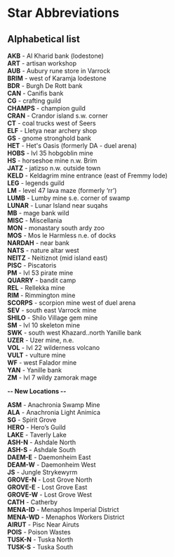 # Star Abbreviations

## Alphabetical list

**AKB** - Al Kharid bank (lodestone)  
**ART** - artisan workshop  
**AUB** - Aubury rune store in Varrock  
**BRIM** - west of Karamja lodestone  
**BDR** - Burgh De Rott bank  
**CAN** - Canifis bank  
**CG** - crafting guild  
**CHAMPS** - champion guild  
**CRAN** - Crandor island s.w. corner  
**CT** - coal trucks west of Seers  
**ELF** - Lletya near archery shop  
**GS** - gnome stronghold bank  
**HET** - Het's Oasis (formerly DA - duel arena)  
**HOBS** - lvl 35 hobgoblin mine  
**HS** - horseshoe mine n.w. Brim  
**JATZ** - jatizso n.w. outside town  
**KELD** - Keldagrim mine entrance (east of Fremmy lode)  
**LEG** - legends guild  
**LM** - level 47 lava maze (formerly ‘rr’)  
**LUMB** - Lumby mine s.e. corner of swamp  
**LUNAR** - Lunar Island near suqahs  
**MB** - mage bank wild  
**MISC** - Miscellania  
**MON** - monastary south ardy zoo  
**MOS** - Mos le Harmless n.e. of docks  
**NARDAH** - near bank  
**NATS** - nature altar west  
**NEITZ** - Neitiznot (mid island east)  
**PISC** - Piscatoris  
**PM** - lvl 53 pirate mine  
**QUARRY** - bandit camp  
**REL** - Rellekka mine  
**RIM** - Rimmington mine  
**SCORPS** - scorpion mine west of duel arena  
**SEV** - south east Varrock mine  
**SHILO** - Shilo Village gem mine  
**SM** - lvl 10 skeleton mine  
**SWK** - south west Khazard..north Yanille bank  
**UZER** - Uzer mine, n.e.  
**VOL** - lvl 22 wilderness volcano  
**VULT** - vulture mine  
**WF** - west Falador mine  
**YAN** - Yanille bank  
**ZM** - lvl 7 wildy zamorak mage  

**-- New Locations --**  

**ASM** - Anachronia Swamp Mine  
**ALA** - Anachronia Light Animica  
**SG** - Spirit Grove  
**HERO** - Hero’s Guild  
**LAKE** - Taverly Lake  
**ASH-N** - Ashdale North  
**ASH-S** - Ashdale South  
**DAEM-E** - Daemonheim East  
**DEAM-W** - Daemonheim West  
**JS** - Jungle Strykewyrm  
**GROVE-N** - Lost Grove North  
**GROVE-E** - Lost Grove East  
**GROVE-W** - Lost Grove West  
**CATH** - Catherby  
**MENA-ID** - Menaphos Imperial District  
**MENA-WD** - Menaphos Workers District  
**AIRUT** - Pisc Near Airuts  
**POIS** - Poison Wastes  
**TUSK-N** - Tuska North  
**TUSK-S** - Tuska South  
